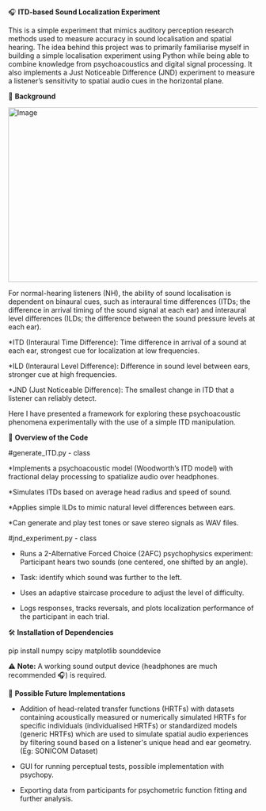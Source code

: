 🎧 **ITD-based Sound Localization Experiment**

This is a simple experiment that mimics auditory perception research methods used to measure accuracy in sound localisation and spatial hearing. The idea behind this project was to primarily familiarise myself in building a simple localisation experiment using Python while being able to combine knowledge from psychoacoustics and digital signal processing. It also implements a Just Noticeable Difference (JND) experiment to measure a listener’s sensitivity to spatial audio cues in the horizontal plane. 

🧠 **Background**

<img width="850" height="352" alt="Image" src="https://github.com/user-attachments/assets/5475cac6-a1d3-4701-9abf-598dbb6f1309" />

For normal-hearing listeners (NH), the ability of sound localisation is dependent on binaural cues, such as interaural time differences (ITDs; the difference in arrival timing of the sound signal at each ear) and interaural level differences (ILDs; the difference between the sound pressure levels at each ear). 

*ITD (Interaural Time Difference):
Time difference in arrival of a sound at each ear, strongest cue for localization at low frequencies.

*ILD (Interaural Level Difference):
Difference in sound level between ears, stronger cue at high frequencies.

*JND (Just Noticeable Difference):
The smallest change in ITD that a listener can reliably detect.

Here I have presented a framework for exploring these psychoacoustic phenomena experimentally with the use of a simple ITD manipulation.

📖 **Overview of the Code**

#generate_ITD.py - class

*Implements a psychoacoustic model (Woodworth’s ITD model) with fractional delay processing to spatialize audio over headphones.

*Simulates ITDs based on average head radius and speed of sound. 

*Applies simple ILDs to mimic natural level differences between ears.

*Can generate and play test tones or save stereo signals as WAV files.

#jnd_experiment.py - class

* Runs a 2-Alternative Forced Choice (2AFC) psychophysics experiment:
    Participant hears two sounds (one centered, one shifted by an angle).

* Task: identify which sound was further to the left.

* Uses an adaptive staircase procedure to adjust the level of difficulty.

* Logs responses, tracks reversals, and plots localization performance of the participant in each trial.

🛠️ **Installation of Dependencies**

pip install numpy scipy matplotlib sounddevice

⚠️ **Note:**
A working sound output device (headphones are much recommended 🎧) is required.

💭 **Possible Future Implementations**

* Addition of head-related transfer functions (HRTFs) with datasets containing acoustically measured or numerically simulated HRTFs for specific individuals (individualised HRTFs) or standardized models (generic HRTFs) which are used to simulate spatial audio experiences by filtering sound based on a listener's unique head and ear geometry. (Eg: SONICOM Dataset)
  
* GUI for running perceptual tests, possible implementation with psychopy.
  
* Exporting data from participants for psychometric function fitting and further analysis.




